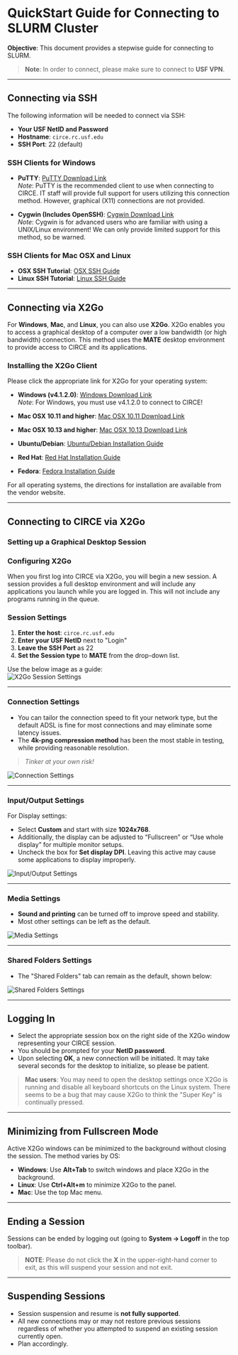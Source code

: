 # QuickStart Guide for Connecting to SLURM Cluster

**Objective**: This document provides a stepwise guide for connecting to SLURM.

> **Note**: In order to connect, please make sure to connect to **USF VPN**.

---

## Connecting via SSH

The following information will be needed to connect via SSH:

- **Your USF NetID and Password**
- **Hostname**: `circe.rc.usf.edu`
- **SSH Port**: 22 (default)

### SSH Clients for Windows

- **PuTTY**: [PuTTY Download Link](https://www.chiark.greenend.org.uk/~sgtatham/putty/latest.html)  
  *Note*: PuTTY is the recommended client to use when connecting to CIRCE. IT staff will provide full support for users utilizing this connection method. However, graphical (X11) connections are not provided.
  
- **Cygwin (Includes OpenSSH)**: [Cygwin Download Link](http://www.cygwin.com/)  
  *Note*: Cygwin is for advanced users who are familiar with using a UNIX/Linux environment! We can only provide limited support for this method, so be warned.

### SSH Clients for Mac OSX and Linux

- **OSX SSH Tutorial**: [OSX SSH Guide](http://osxdaily.com/2017/04/28/howto-ssh-client-mac/)
- **Linux SSH Tutorial**: [Linux SSH Guide](https://acloudguru.com/blog/engineering/ssh-and-scp-howto-tips-tricks)

---

## Connecting via X2Go

For **Windows**, **Mac**, and **Linux**, you can also use **X2Go**. X2Go enables you to access a graphical desktop of a computer over a low bandwidth (or high bandwidth) connection. This method uses the **MATE** desktop environment to provide access to CIRCE and its applications.

### Installing the X2Go Client

Please click the appropriate link for X2Go for your operating system:

- **Windows (v4.1.2.0)**: [Windows Download Link](https://code.x2go.org/releases/binary-win32/x2goclient/releases/4.1.2.0-2018.06.22/x2goclient-4.1.2.0-2018.06.22-setup.exe)  
  *Note*: For Windows, you must use v4.1.2.0 to connect to CIRCE!

- **Mac OSX 10.11 and higher**: [Mac OSX 10.11 Download Link](http://code.x2go.org/releases/X2GoClient_latest_macosx_10_11.dmg)
- **Mac OSX 10.13 and higher**: [Mac OSX 10.13 Download Link](http://code.x2go.org/releases/X2GoClient_latest_macosx_10_13.dmg)
- **Ubuntu/Debian**: [Ubuntu/Debian Installation Guide](https://wiki.x2go.org/doku.php/doc:installation:x2goclient#ubuntu_debian)
- **Red Hat**: [Red Hat Installation Guide](https://wiki.x2go.org/doku.php/doc:installation:x2goclient#redhat)
- **Fedora**: [Fedora Installation Guide](https://wiki.x2go.org/doku.php/doc:installation:x2goclient#fedora)

For all operating systems, the directions for installation are available from the vendor website.

---

## Connecting to CIRCE via X2Go

### Setting up a Graphical Desktop Session

### Configuring X2Go

When you first log into CIRCE via X2Go, you will begin a new session. A session provides a full desktop environment and will include any applications you launch while you are logged in. This will not include any programs running in the queue.

### Session Settings

1. **Enter the host**: `circe.rc.usf.edu`
2. **Enter your USF NetID** next to "Login"
3. **Leave the SSH Port** as 22
4. **Set the Session type** to **MATE** from the drop-down list.

Use the below image as a guide:  
![X2Go Session Settings](https://github.com/user-attachments/assets/369cf594-1426-462e-b40d-ae6e28bc5d56)

---

### Connection Settings

- You can tailor the connection speed to fit your network type, but the default ADSL is fine for most connections and may eliminate some latency issues.
- The **4k-png compression method** has been the most stable in testing, while providing reasonable resolution.

> *Tinker at your own risk!*

![Connection Settings](https://github.com/user-attachments/assets/91761772-5107-4a7f-9dee-ecd827e224ee)

---

### Input/Output Settings

For Display settings:

- Select **Custom** and start with size **1024x768**.
- Additionally, the display can be adjusted to “Fullscreen” or “Use whole display” for multiple monitor setups.  
- Uncheck the box for **Set display DPI**. Leaving this active may cause some applications to display improperly.

![Input/Output Settings](https://github.com/user-attachments/assets/24d67b0f-e4ca-422b-be88-5df854a39252)

---

### Media Settings

- **Sound and printing** can be turned off to improve speed and stability.  
- Most other settings can be left as the default.

![Media Settings](https://github.com/user-attachments/assets/660f1809-f773-45d7-aa34-51b7a4a93fbd)

---

### Shared Folders Settings

- The "Shared Folders" tab can remain as the default, shown below:

![Shared Folders Settings](https://github.com/user-attachments/assets/51fc1658-793c-4a00-af9a-cbb636c17479)

---

## Logging In

- Select the appropriate session box on the right side of the X2Go window representing your CIRCE session.
- You should be prompted for your **NetID password**.
- Upon selecting **OK**, a new connection will be initiated. It may take several seconds for the desktop to initialize, so please be patient.

> **Mac users**: You may need to open the desktop settings once X2Go is running and disable all keyboard shortcuts on the Linux system. There seems to be a bug that may cause X2Go to think the "Super Key" is continually pressed.

---

## Minimizing from Fullscreen Mode

Active X2Go windows can be minimized to the background without closing the session. The method varies by OS:

- **Windows**: Use **Alt+Tab** to switch windows and place X2Go in the background.
- **Linux**: Use **Ctrl+Alt+m** to minimize X2Go to the panel.
- **Mac**: Use the top Mac menu.

---

## Ending a Session

Sessions can be ended by logging out (going to **System -> Logoff** in the top toolbar).

> **NOTE**: Please do not click the **X** in the upper-right-hand corner to exit, as this will suspend your session and not exit.

---

## Suspending Sessions

- Session suspension and resume is **not fully supported**.  
- All new connections may or may not restore previous sessions regardless of whether you attempted to suspend an existing session currently open.  
- Plan accordingly.

